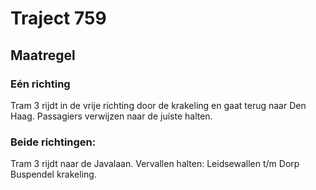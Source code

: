 # Traject 759
## Maatregel
### Eén richting
Tram 3 rijdt in de vrije richting door de krakeling en gaat terug naar Den Haag.
Passagiers verwijzen naar de juiste halten.
### Beide richtingen:
Tram 3 rijdt naar de Javalaan.
Vervallen halten: Leidsewallen t/m Dorp
Buspendel krakeling.
